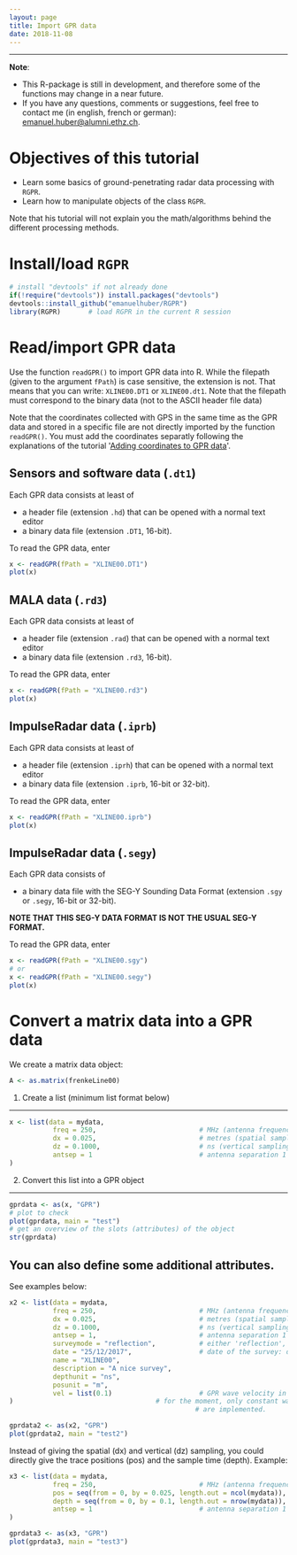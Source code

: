 ```yaml
---
layout: page
title: Import GPR data
date: 2018-11-08
---
```


<!--
"/media/huber/Elements/UNIBAS/software/codeR/package_RGPR/RGPR-gh-pages/2014_04_25_frenke"
"G:/UNIBAS/software/codeR/package_RGPR/RGPR-gh-pages/2014_04_25_frenke"
-->

------------------------------------------------------------------------

**Note**:

-   This R-package is still in development, and therefore some of the functions may change in a near future.
-   If you have any questions, comments or suggestions, feel free to contact me (in english, french or german): <emanuel.huber@alumni.ethz.ch>.

Objectives of this tutorial
===========================

-   Learn some basics of ground-penetrating radar data processing with `RGPR`.
-   Learn how to manipulate objects of the class `RGPR`.

Note that his tutorial will not explain you the math/algorithms behind the different processing methods.

Install/load `RGPR`
===================

``` r
# install "devtools" if not already done
if(!require("devtools")) install.packages("devtools")
devtools::install_github("emanuelhuber/RGPR")
library(RGPR)       # load RGPR in the current R session
```

Read/import GPR data
====================

Use the function `readGPR()` to import GPR data into R. While the filepath (given to the argument `fPath`) is case sensitive, the extension is not. That means that you can write: `XLINE00.DT1` or `XLINE00.dt1`. Note that the filepath must correspond to the binary data (not to the ASCII header file data)

Note that the coordinates collected with GPS in the same time as the GPR data and stored in a specific file are not directly imported by the function `readGPR()`. You must add the coordinates separatly following the explanations of the tutorial '[Adding coordinates to GPR data](http://emanuelhuber.github.io/RGPR/02_RGPR_tutorial_RGPR-survey/)'.

Sensors and software data (`.dt1`)
----------------------------------

Each GPR data consists at least of

-   a header file (extension `.hd`) that can be opened with a normal text editor
-   a binary data file (extension `.DT1`, 16-bit).

To read the GPR data, enter

``` r
x <- readGPR(fPath = "XLINE00.DT1")
plot(x)
```

MALA data (`.rd3`)
------------------

Each GPR data consists at least of

-   a header file (extension `.rad`) that can be opened with a normal text editor
-   a binary data file (extension `.rd3`, 16-bit).

To read the GPR data, enter

``` r
x <- readGPR(fPath = "XLINE00.rd3")
plot(x)
```

ImpulseRadar data (`.iprb`)
---------------------------

Each GPR data consists at least of

-   a header file (extension `.iprh`) that can be opened with a normal text editor
-   a binary data file (extension `.iprb`, 16-bit or 32-bit).

To read the GPR data, enter

``` r
x <- readGPR(fPath = "XLINE00.iprb")
plot(x)
```

ImpulseRadar data (`.segy`)
---------------------------

Each GPR data consists of

-   a binary data file with the SEG-Y Sounding Data Format (extension `.sgy` or `.segy`, 16-bit or 32-bit).

**NOTE THAT THIS SEG-Y DATA FORMAT IS NOT THE USUAL SEG-Y FORMAT.**

To read the GPR data, enter

``` r
x <- readGPR(fPath = "XLINE00.sgy")
# or
x <- readGPR(fPath = "XLINE00.segy")
plot(x)
```

Convert a matrix data into a GPR data
=====================================

We create a matrix data object:

``` r
A <- as.matrix(frenkeLine00)
```

1. Create a list (minimum list format below)
--------------------------------------------

``` r
x <- list(data = mydata,
           freq = 250,                          # MHz (antenna frequency)
           dx = 0.025,                          # metres (spatial sampling)
           dz = 0.1000,                         # ns (vertical sampling)
           antsep = 1                           # antenna separation 1 m
)
```

2. Convert this list into a GPR object
--------------------------------------

``` r
gprdata <- as(x, "GPR")
# plot to check
plot(gprdata, main = "test")
# get an overview of the slots (attributes) of the object
str(gprdata)
```

You can also define some additional attributes.
-----------------------------------------------

See examples below:

``` r
x2 <- list(data = mydata,
           freq = 250,                          # MHz (antenna frequency)
           dx = 0.025,                          # metres (spatial sampling)
           dz = 0.1000,                         # ns (vertical sampling)
           antsep = 1,                          # antenna separation 1 m
           surveymode = "reflection",           # either 'reflection', 'CMP' or 'WARR'
           date = "25/12/2017",                 # date of the survey: dd/mm/yyyy
           name = "XLINE00",
           description = "A nice survey",
           depthunit = "ns",
           posunit = "m",
           vel = list(0.1)                      # GPR wave velocity in m/ns, must be a list
)                                    # for the moment, only constant wave velocity
                                               # are implemented.

gprdata2 <- as(x2, "GPR")
plot(gprdata2, main = "test2")
```

Instead of giving the spatial (dx) and vertical (dz) sampling, you could directly give the trace positions (pos) and the sample time (depth). Example:

``` r
x3 <- list(data = mydata,
           freq = 250,                          # MHz (antenna frequency)
           pos = seq(from = 0, by = 0.025, length.out = ncol(mydata)),
           depth = seq(from = 0, by = 0.1, length.out = nrow(mydata)),
           antsep = 1                           # antenna separation 1 m
)

gprdata3 <- as(x3, "GPR")
plot(gprdata3, main = "test3")
```
